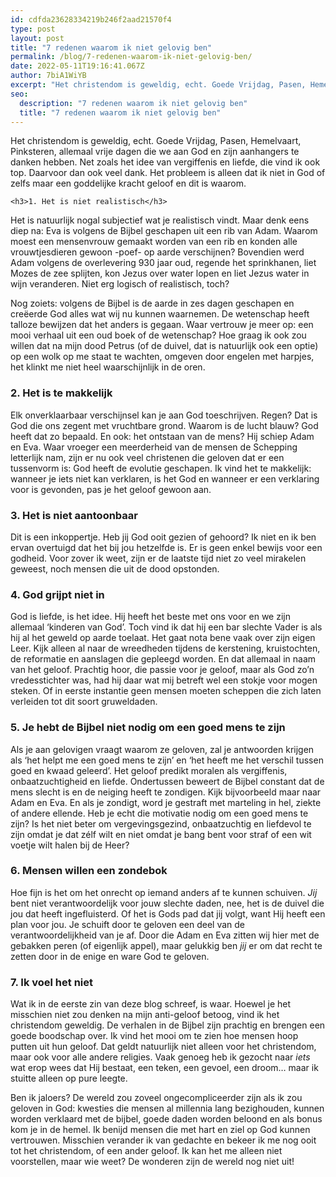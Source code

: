 ```yaml
---
id: cdfda23628334219b246f2aad21570f4
type: post
layout: post
title: "7 redenen waarom ik niet gelovig ben"
permalink: /blog/7-redenen-waarom-ik-niet-gelovig-ben/
date: 2022-05-11T19:16:41.067Z
author: 7biA1WiYB
excerpt: "Het christendom is geweldig, echt. Goede Vrijdag, Pasen, Hemelvaart, Pinksteren, allemaal vrije dagen die we aan God en zijn aanhangers te danken hebben. Net zoals het idee van vergiffenis en liefde, die vind ik ook top. Daarvoor dan ook veel dank. Het probleem is alleen dat ik niet in God of zelfs maar een goddelijke kracht geloof en dit is waarom.  "
seo:
  description: "7 redenen waarom ik niet gelovig ben"
  title: "7 redenen waarom ik niet gelovig ben"
---
```

Het christendom is geweldig, echt. Goede Vrijdag, Pasen, Hemelvaart, Pinksteren, allemaal vrije dagen die we aan God en zijn aanhangers te danken hebben. Net zoals het idee van vergiffenis en liefde, die vind ik ook top. Daarvoor dan ook veel dank. Het probleem is alleen dat ik niet in God of zelfs maar een goddelijke kracht geloof en dit is waarom.  

    <h3>1. Het is niet realistisch</h3>
<p>Het is natuurlijk nogal subjectief wat je realistisch vindt. Maar denk eens diep na: Eva is volgens de Bijbel geschapen uit een rib van Adam. Waarom moest een mensenvrouw gemaakt worden van een rib en konden alle vrouwtjesdieren gewoon -poef- op aarde verschijnen? Bovendien werd Adam volgens de overlevering 930 jaar oud, regende het sprinkhanen, liet Mozes de zee splijten, kon Jezus over water lopen en liet Jezus water in wijn veranderen. Niet erg logisch of realistisch, toch?</p>
<p>Nog zoiets: volgens de Bijbel is de aarde in zes dagen geschapen en creëerde God alles wat wij nu kunnen waarnemen. De wetenschap heeft talloze bewijzen dat het anders is gegaan. Waar vertrouw je meer op: een mooi verhaal uit een oud boek of de wetenschap? Hoe graag ik ook zou willen dat na mijn dood Petrus (of de duivel, dat is natuurlijk ook een optie) op een wolk op me staat te wachten, omgeven door engelen met harpjes, het klinkt me niet heel waarschijnlijk in de oren.</p>
<h3>2. Het is te makkelijk</h3>
<p>Elk onverklaarbaar verschijnsel kan je aan God toeschrijven. Regen? Dat is God die ons zegent met vruchtbare grond. Waarom is de lucht blauw? God heeft dat zo bepaald. En ook: het ontstaan van de mens? Hij schiep Adam en Eva. Waar vroeger een meerderheid van de mensen de Schepping letterlijk nam, zijn er nu ook veel christenen die geloven dat er een tussenvorm is: God heeft de evolutie geschapen. Ik vind het te makkelijk: wanneer je iets niet kan verklaren, is het God en wanneer er een verklaring voor is gevonden, pas je het geloof gewoon aan.</p>
<h3>3. Het is niet aantoonbaar</h3>
<p>Dit is een inkoppertje. Heb jij God ooit gezien of gehoord? Ik niet en ik ben ervan overtuigd dat het bij jou hetzelfde is. Er is geen enkel bewijs voor een godheid. Voor zover ik weet, zijn er de laatste tijd niet zo veel mirakelen geweest, noch mensen die uit de dood opstonden.</p>
<h3>4. God grijpt niet in</h3>
<p>God is liefde, is het idee. Hij heeft het beste met ons voor en we zijn allemaal ‘kinderen van God’. Toch vind ik dat hij een bar slechte Vader is als hij al het geweld op aarde toelaat. Het gaat nota bene vaak over zijn eigen Leer. Kijk alleen al naar de wreedheden tijdens de kerstening, kruistochten, de reformatie en aanslagen die gepleegd worden. En dat allemaal in naam van het geloof. Prachtig hoor, die passie voor je geloof, maar als God zo’n vredesstichter was, had hij daar wat mij betreft wel een stokje voor mogen steken. Of in eerste instantie geen mensen moeten scheppen die zich laten verleiden tot dit soort gruweldaden.</p>
<h3>5. Je hebt de Bijbel niet nodig om een goed mens te zijn</h3>
<p>Als je aan gelovigen vraagt waarom ze geloven, zal je antwoorden krijgen als ‘het helpt me een goed mens te zijn’ en ‘het heeft me het verschil tussen goed en kwaad geleerd’. Het geloof predikt moralen als vergiffenis, onbaatzuchtigheid en liefde. Ondertussen beweert de Bijbel constant dat de mens slecht is en de neiging heeft te zondigen. Kijk bijvoorbeeld maar naar Adam en Eva. En als je zondigt, word je gestraft met marteling in hel, ziekte of andere ellende. Heb je echt die motivatie nodig om een goed mens te zijn? Is het niet beter om vergevingsgezind, onbaatzuchtig en liefdevol te zijn omdat je dat zélf wilt en niet omdat je bang bent voor straf of een wit voetje wilt halen bij de Heer?­</p>
<h3>6. Mensen willen een zondebok</h3>
<p>Hoe fijn is het om het onrecht op iemand anders af te kunnen schuiven. <em>Jij </em>bent niet verantwoordelijk voor jouw slechte daden, nee, het is de duivel die jou dat heeft ingefluisterd. Of het is Gods pad dat jij volgt, want Hij heeft een plan voor jou. Je schuift door te geloven een deel van de verantwoordelijkheid van je af. Door die Adam en Eva zitten wij hier met de gebakken peren (of eigenlijk appel), maar gelukkig ben <em>jij </em>er om dat recht te zetten door in de enige en ware God te geloven.</p>
<h3>7. Ik voel het niet</h3>
<p>Wat ik in de eerste zin van deze blog schreef, is waar. Hoewel je het misschien niet zou denken na mijn anti-geloof betoog, vind ik het christendom geweldig. De verhalen in de Bijbel zijn prachtig en brengen een goede boodschap over. Ik vind het mooi om te zien hoe mensen hoop putten uit hun geloof. Dat geldt natuurlijk niet alleen voor het christendom, maar ook voor alle andere religies. Vaak genoeg heb ik gezocht naar <em>iets </em>wat erop wees dat Hij bestaat, een teken, een gevoel, een droom… maar ik stuitte alleen op pure leegte.</p>
<p>Ben ik jaloers? De wereld zou zoveel ongecompliceerder zijn als ik zou geloven in God: kwesties die mensen al millennia lang bezighouden, kunnen worden verklaard met de bijbel, goede daden worden beloond en als bonus kom je in de hemel. Ik benijd mensen die met hart en ziel op God kunnen vertrouwen. Misschien verander ik van gedachte en bekeer ik me nog ooit tot het christendom, of een ander geloof. Ik kan het me alleen niet voorstellen, maar wie weet? De wonderen zijn de wereld nog niet uit!</p>  
